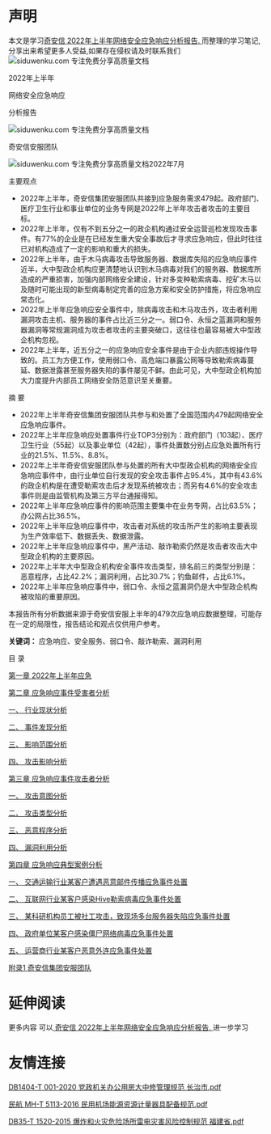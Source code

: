 # 声明 
本文是学习[奇安信 2022年上半年网络安全应急响应分析报告. ](https://siduwenku.com/view/55009?f=new_2023)而整理的学习笔记,分享出来希望更多人受益,如果存在侵权请及时联系我们
![siduwenku.com 专注免费分享高质量文档](http://public.host.github5.com/media/af35514b589aceb1c4e470a1be1d10a0.png)  
  
2022年上半年  
  
网络安全应急响应  
  
分析报告  
  
![siduwenku.com 专注免费分享高质量文档](http://public.host.github5.com/media/212674fc6d2d1da8bb230b1e388923ec.png)  
  
奇安信安服团队  
  
![siduwenku.com 专注免费分享高质量文档](http://public.host.github5.com/media/07a42caff7640218b21221ca299625ed.png)2022年7月  
  
主要观点  
  
-   2022年上半年，奇安信集团安服团队共接到应急服务需求479起。政府部门、医疗卫生行业和事业单位的业务专网是2022年上半年攻击者攻击的主要目标。  
-   2022年上半年，仅有不到五分之一的政企机构通过安全运营巡检发现攻击事件。有77%的企业是在已经发生重大安全事故后才寻求应急响应，但此时往往已对机构造成了一定的影响和重大的损失。  
-   2022年上半年，由于木马病毒攻击导致服务器、数据库失陷的应急响应事件近半，大中型政企机构应更清楚地认识到木马病毒对我们的服务器、数据库所造成的严重损害，加强内部网络安全建设，针对多变种勒索病毒、挖矿木马以及随时可能出现的新型病毒制定完善的应急方案和安全防护措施，将应急响应常态化。  
-   2022年上半年应急响应安全事件中，除病毒攻击和木马攻击外，攻击者利用漏洞攻击主机、服务器的事件占比近三分之一。弱口令、永恒之蓝漏洞和服务器漏洞等常规漏洞成为攻击者攻击的主要突破口，这往往也最容易被大中型政企机构忽视。  
-   2022年上半年，近五分之一的应急响应安全事件是由于企业内部违规操作导致的。员工为方便工作，使用弱口令、高危端口暴露公网等导致勒索病毒蔓延、数据泄露甚至服务器失陷的事件屡见不鲜。由此可见，大中型政企机构加大力度提升内部员工网络安全防范意识至关重要。  
  
摘 要  
  
-   2022年上半年奇安信集团安服团队共参与和处置了全国范围内479起网络安全应急响应事件。  
-   2022年上半年应急响应处置事件行业TOP3分别为：政府部门（103起）、医疗卫生行业（55起）以及事业单位（42起），事件处置数分别占应急处置所有行业的21.5%、11.5%、8.8%。  
-   2022年上半年奇安信安服团队参与处置的所有大中型政企机构的网络安全应急响应事件中，由行业单位自行发现的安全攻击事件占95.4%，其中有43.6%的政企机构是在遭受勒索攻击后才发现系统被攻击；而另有4.6%的安全攻击事件则是由监管机构及第三方平台通报得知。  
-   2022年上半年应急响应事件的影响范围主要集中在业务专网，占比63.5%；办公网占比36.5%。  
-   2022年上半年应急响应事件中，攻击者对系统的攻击所产生的影响主要表现为生产效率低下、数据丢失、数据泄露。  
-   2022年上半年应急响应事件中，黑产活动、敲诈勒索仍然是攻击者攻击大中型政企机构的主要原因。  
-   2022年上半年大中型政企机构安全事件攻击类型，排名前三的类型分别是：恶意程序，占比42.2%；漏洞利用，占比30.7%；钓鱼邮件，占比6.1%。  
-   2022年上半年应急响应事件中，弱口令、永恒之蓝漏洞仍是大中型政企机构被攻陷的重要原因。  
  
本报告所有分析数据来源于奇安信安服上半年的479次应急响应数据整理，可能存在一定的局限性，报告结论和观点仅供用户参考。  
  
**关键词：** 应急响应、安全服务、弱口令、敲诈勒索、漏洞利用  
  
目 录  
  
[第一章 2022年上半年应急](#2022年上半年应急)  
  
[第二章 应急响应事件受害者分析](#_Toc109294485)  
  
[一、 行业现状分析](#_Toc109294486)  
  
[二、 事件发现分析](#_Toc109294487)  
  
[三、 影响范围分析](#_Toc109294488)  
  
[四、 攻击影响分析](#_Toc109294489)  
  
[第三章 应急响应事件攻击者分析](#_Toc109294490)  
  
[一、 攻击意图分析](#_Toc109294491)  
  
[二、 攻击类型分析](#_Toc109294492)  
  
[三、 恶意程序分析](#_Toc109294493)  
  
[四、 漏洞利用分析](#_Toc109294494)  
  
[第四章 应急响应典型案例分析](#_Toc109294495)  
  
[一、 交通运输行业某客户遭遇恶意邮件传播应急事件处置](#交通运输行业某客户遭遇恶意邮件传播应急事件处置)  
  
[二、 互联网行业某客户感染Hive勒索病毒应急事件处置](#互联网行业某客户感染hive勒索病毒应急事件处置)  
  
[三、 某科研机构员工被社工攻击，致现场多台服务器失陷应急事件处置](#某科研机构员工被社工攻击致现场多台服务器失陷应急事件处置)  
  
[四、 政府单位某客户感染僵尸网络病毒应急事件处置](#政府单位某客户感染僵尸网络病毒应急事件处置)  
  
[五、 运营商行业某客户恶意外连应急事件处置](#运营商行业某客户恶意外连应急事件处置)  
  
[附录1 奇安信集团安服团队](#_Toc109294501)  
  

# 延伸阅读 
 更多内容 可以[ 奇安信 2022年上半年网络安全应急响应分析报告. ](https://siduwenku.com/view/55009?f=2023)进一步学习

# 友情连接
[DB1404-T 001-2020 党政机关办公用房大中修管理规范 长治市.pdf](http://github5.com/view/30268?f=new)

[民航 MH-T 5113-2016 民用机场能源资源计量器具配备规范.pdf](http://github5.com/view/55861?f=new)

[DB35-T 1520-2015 爆炸和火灾危险场所雷电灾害风险控制规范 福建省.pdf](http://github5.com/view/45296?f=new)
